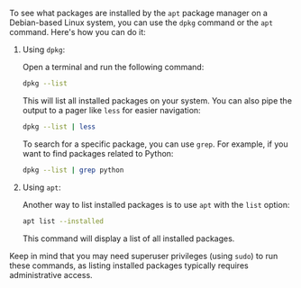 To see what packages are installed by the `apt` package manager on a Debian-based Linux system, you can use the `dpkg` command or the `apt` command. Here's how you can do it:

1. Using `dpkg`:

   Open a terminal and run the following command:

   ```bash
   dpkg --list
   ```

   This will list all installed packages on your system. You can also pipe the output to a pager like `less` for easier navigation:

   ```bash
   dpkg --list | less
   ```

   To search for a specific package, you can use `grep`. For example, if you want to find packages related to Python:

   ```bash
   dpkg --list | grep python
   ```

2. Using `apt`:

   Another way to list installed packages is to use `apt` with the `list` option:

   ```bash
   apt list --installed
   ```

   This command will display a list of all installed packages.

Keep in mind that you may need superuser privileges (using `sudo`) to run these commands, as listing installed packages typically requires administrative access.